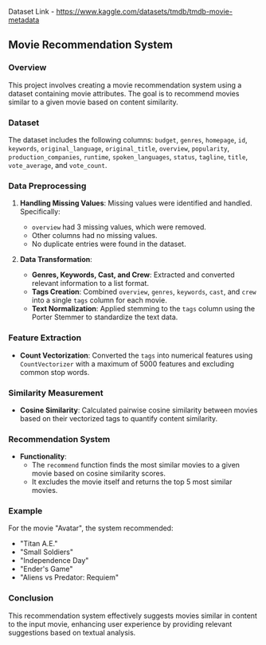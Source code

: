 Dataset Link - https://www.kaggle.com/datasets/tmdb/tmdb-movie-metadata

## Movie Recommendation System

### Overview
This project involves creating a movie recommendation system using a dataset containing movie attributes. The goal is to recommend movies similar to a given movie based on content similarity.

### Dataset
The dataset includes the following columns: `budget`, `genres`, `homepage`, `id`, `keywords`, `original_language`, `original_title`, `overview`, `popularity`, `production_companies`, `runtime`, `spoken_languages`, `status`, `tagline`, `title`, `vote_average`, and `vote_count`.

### Data Preprocessing
1. **Handling Missing Values**: Missing values were identified and handled. Specifically:
   - `overview` had 3 missing values, which were removed.
   - Other columns had no missing values.
   - No duplicate entries were found in the dataset.

2. **Data Transformation**:
   - **Genres, Keywords, Cast, and Crew**: Extracted and converted relevant information to a list format.
   - **Tags Creation**: Combined `overview`, `genres`, `keywords`, `cast`, and `crew` into a single `tags` column for each movie.
   - **Text Normalization**: Applied stemming to the `tags` column using the Porter Stemmer to standardize the text data.

### Feature Extraction
- **Count Vectorization**: Converted the `tags` into numerical features using `CountVectorizer` with a maximum of 5000 features and excluding common stop words.

### Similarity Measurement
- **Cosine Similarity**: Calculated pairwise cosine similarity between movies based on their vectorized tags to quantify content similarity.

### Recommendation System
- **Functionality**:
  - The `recommend` function finds the most similar movies to a given movie based on cosine similarity scores.
  - It excludes the movie itself and returns the top 5 most similar movies.

### Example
For the movie "Avatar", the system recommended:
- "Titan A.E."
- "Small Soldiers"
- "Independence Day"
- "Ender's Game"
- "Aliens vs Predator: Requiem"

### Conclusion
This recommendation system effectively suggests movies similar in content to the input movie, enhancing user experience by providing relevant suggestions based on textual analysis.

